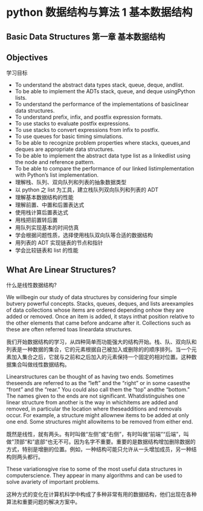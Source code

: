 # python 数据结构与算法 1 基本数据结构

## Basic Data Structures 第一章 基本数据结构

## Objectives

学习目标

*   To understand the abstract data types stack, queue, deque, andlist.
*   To be able to implement the ADTs stack, queue, and deque usingPython lists.
*   To understand the performance of the implementations of basiclinear data structures.
*   To understand prefix, infix, and postfix expression formats.
*   To use stacks to evaluate postfix expressions.
*   To use stacks to convert expressions from infix to postfix.
*   To use queues for basic timing simulations.
*   To be able to recognize problem properties where stacks, queues,and deques are appropriate data structures.
*   To be able to implement the abstract data type list as a linkedlist using the node and reference pattern.
*   To be able to compare the performance of our linked listimplementation with Python’s list implementation.
*   理解栈、队列、双向队列和列表的抽象数据类型
*   以 python 之 list 为工具，建立栈队列双向队列和列表的 ADT
*   理解基本数据结构的性能
*   理解前置、中置和后置表达式
*   使用栈计算后置表达式
*   用栈把前置转后置
*   用队列实现基本的时间仿真
*   学会根据问题性质，选择使用栈队双向队等合适的数据结构
*   用列表的 ADT 实现链表的节点和指针
*   学会比较链表和 list 的性能

## What Are Linear Structures?

什么是线性数据结构?

We willbegin our study of data structures by considering four simple butvery powerful concepts. Stacks, queues, deques, and lists areexamples of data collections whose items are ordered depending onhow they are added or removed. Once an item is added, it stays inthat position relative to the other elements that came before andcame after it. Collections such as these are often referred toas <wbr>lineardata structures.

我们开始数据结构的学习，从四种简单而功能强大的结构开始。栈、队、双向队和列表是一种数据的集合，它的元素根据自己被加入或删除的的顺序排列。当一个元素加入集合之后，它就与之前和之后加入的元素保持一个固定的相对位置。这种数据集合叫做线性数据结构。

Linearstructures can be thought of as having two ends. Sometimes theseends are referred to as the “left” and the “right” or in some casesthe “front” and the “rear.” You could also call them the “top” andthe “bottom.” The names given to the ends are not significant. Whatdistinguishes one linear structure from another is the way in whichitems are added and removed, in particular the location where theseadditions and removals occur. For example, a structure might allownew items to be added at only one end. Some structures might allowitems to be removed from either end.

既然是线性，就有两头。有时叫做“左侧”或“右侧”，有时叫做“前端”“后端”，叫做"顶部“和”底部“也无不可。因为名字不重要。重要的是数据结构增加删除数据的方式，特别是增删的位置。例如，一种结构可能只允许从一头增加成员，另一种结构则两头都行。

These variationsgive rise to some of the most useful data structures in computerscience. They appear in many algorithms and can be used to solve avariety of important problems.

这种方式的变化在计算机科学中构成了多种非常有用的数据结构，他们出现在各种算法和重要问题的解决方案中。